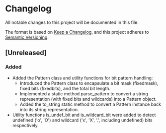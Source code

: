 # Changelog

All notable changes to this project will be documented in this file.

The format is based on [Keep a Changelog](https://keepachangelog.com/en/1.1.0/),
and this project adheres to [Semantic Versioning](https://semver.org/spec/v2.0.0.html).

## [Unreleased]

### Added
- Added the Pattern class and utility functions for bit pattern handling:
  - Introduced the Pattern class to encapsulate a bit mask (fixedmask), fixed bits (fixedbits), and the total bit length.
  - Implemented a static method parse_pattern to convert a string representation (with fixed bits and wildcards)
    into a Pattern object.
  - Added the to_string static method to convert a Pattern instance back into its string representation.
- Utility functions is_undef_bit and is_wildcard_bit were added to detect undefined ('o', 'O') and wildcard
  ('x', 'X', '.', including undefined) bits respectively.
  
